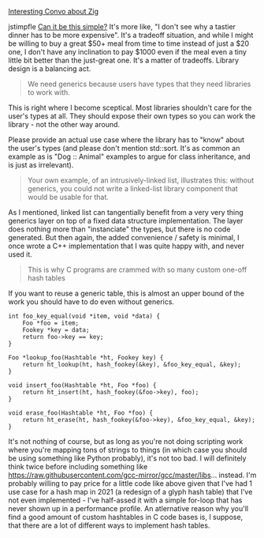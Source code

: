 [Interesting Convo about Zig](https://news.ycombinator.com/item?id=29702607)

jstimpfle [Can it be this simple?](https://news.ycombinator.com/item?id=29706465)
It's more like, "I don't see why a tastier dinner has to be more expensive". It's a tradeoff situation, and while I might be willing to buy a great $50+ meal from time to time instead of just a $20 one, I don't have any inclination to pay $1000 even if the meal even a tiny little bit better than the just-great one.
It's a matter of tradeoffs. Library design is a balancing act.

> We need generics because users have types that they need libraries to work with.

This is right where I become sceptical. Most libraries shouldn't care for the user's types at all. They should expose their own types so you can work the library - not the other way around.

Please provide an actual use case where the library has to "know" about the user's types (and please don't mention std::sort. It's as common an example as is "Dog :: Animal" examples to argue for class inheritance, and is just as irrelevant).

> Your own example, of an intrusively-linked list, illustrates this: without generics, you could not write a linked-list library component that would be usable for that.

As I mentioned, linked list can tangentially benefit from a very very thing generics layer on top of a fixed data structure implementation. The layer does nothing more than "instanciate" the types, but there is no code generated. But then again, the added convenience / safety is minimal, I once wrote a C++ implementation that I was quite happy with, and never used it.

> This is why C programs are crammed with so many custom one-off hash tables

If you want to reuse a generic table, this is almost an upper bound of the work you should have to do even without generics.
~~~
int foo_key_equal(void *item, void *data) {
    Foo *foo = item;
    Fookey *key = data;
    return foo->key == key;
}    

Foo *lookup_foo(Hashtable *ht, Fookey key) {
    return ht_lookup(ht, hash_fookey(&key), &foo_key_equal, &key);
}

void insert_foo(Hashtable *ht, Foo *foo) {
    return ht_insert(ht, hash_fookey(&foo->key), foo);
}

void erase_foo(Hashtable *ht, Foo *foo) {
    return ht_erase(ht, hash_fookey(&foo->key), &foo_key_equal, &key);
}
~~~
It's not nothing of course, but as long as you're not doing scripting work where you're mapping tons of strings to things (in which case you should be using something like Python probably), it's not too bad. I will definitely think twice before including something like https://raw.githubusercontent.com/gcc-mirror/gcc/master/libs... instead. I'm probably willing to pay price for a little code like above given that I've had 1 use case for a hash map in 2021 (a redesign of a glyph hash table) that I've not even implemented - I've half-assed it with a simple for-loop that has never shown up in a performance profile.
An atlernative reason why you'll find a good amount of custom hashtables in C code bases is, I suppose, that there are a lot of different ways to implement hash tables.